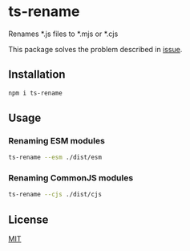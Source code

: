# ts-rename

Renames *.js files to *.mjs or *.cjs

This package solves the problem described in [issue](https://github.com/microsoft/TypeScript/issues/49462).

## Installation

```bash
npm i ts-rename
```

## Usage

### Renaming ESM modules

```bash
ts-rename --esm ./dist/esm
```

### Renaming CommonJS modules

```bash
ts-rename --cjs ./dist/cjs
```

## License

  [MIT](LICENSE.md)
